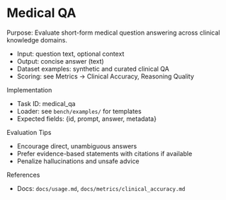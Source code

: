 # Medical QA

Purpose: Evaluate short-form medical question answering across clinical knowledge domains.

- Input: question text, optional context
- Output: concise answer (text)
- Dataset examples: synthetic and curated clinical QA
- Scoring: see Metrics -> Clinical Accuracy, Reasoning Quality

Implementation
- Task ID: medical_qa
- Loader: see `bench/examples/` for templates
- Expected fields: {id, prompt, answer, metadata}

Evaluation Tips
- Encourage direct, unambiguous answers
- Prefer evidence-based statements with citations if available
- Penalize hallucinations and unsafe advice

References
- Docs: `docs/usage.md`, `docs/metrics/clinical_accuracy.md`
